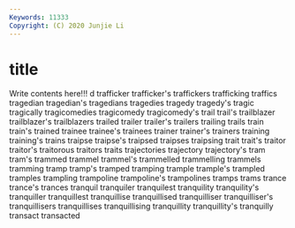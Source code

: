 ```yaml
---
Keywords: 11333
Copyright: (C) 2020 Junjie Li
---
```


# title

Write contents here!!!
d 
trafficker
trafficker's 
traffickers 
trafficking 
traffics 
tragedian 
tragedian's 
tragedians 
tragedies 
tragedy 
tragedy's
tragic 
tragically 
tragicomedies 
tragicomedy 
tragicomedy's 
trail 
trail's 
trailblazer 
trailblazer's 
trailblazers
trailed 
trailer 
trailer's 
trailers 
trailing 
trails 
train 
train's 
trained 
trainee
trainee's 
trainees 
trainer 
trainer's 
trainers 
training 
training's 
trains 
traipse 
traipse's
traipsed 
traipses 
traipsing 
trait 
trait's 
traitor 
traitor's 
traitorous 
traitors 
traits
trajectories 
trajectory 
trajectory's 
tram 
tram's 
trammed 
trammel 
trammel's 
trammelled 
trammelling
trammels 
tramming 
tramp 
tramp's 
tramped 
tramping 
trample 
trample's 
trampled 
tramples
trampling 
trampoline 
trampoline's 
trampolines 
tramps 
trams 
trance 
trance's 
trances 
tranquil
tranquiler 
tranquilest 
tranquility 
tranquility's 
tranquiller 
tranquillest 
tranquillise 
tranquillised 
tranquilliser 
tranquilliser's
tranquillisers 
tranquillises 
tranquillising 
tranquillity 
tranquillity's 
tranquilly 
transact 
transacted 
